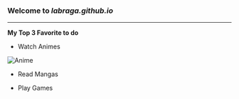 ### Welcome to *labraga.github.io*
---
**My Top 3 Favorite to do**

- Watch Animes

![Anime](https://preview.redd.it/5n8hs34ztzk61.png?width=960&crop=smart&auto=webp&s=c59ccf9d080be74e10feeaf61b6f418d7d7397c9)

- Read Mangas

- Play Games

